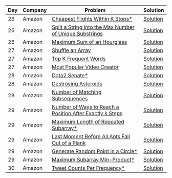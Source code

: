 | Day | Company | Problem                                                                                               | Solution                                                                                                                       |
| --- | ------- | ----------------------------------------------------------------------------------------------------- | ------------------------------------------------------------------------------------------------------------------------------ |
| 26  | Amazon  | [ Cheapest Flights Within K Stops\* ](https://leetcode.com/problems/cheapest-flights-within-k-stops/) | [Solution](https://github.com/vickyguptaa7/6_Companies_30_Days_Challenge/blob/main/Amazon/Cheapest_Flights_Within_K_Stops.cpp) |
| 26  | Amazon  | [ Split a String Into the Max Number of Unique Substrings ](https://leetcode.com/problems/split-a-string-into-the-max-number-of-unique-substrings/) | [Solution](https://github.com/vickyguptaa7/6_Companies_30_Days_Challenge/blob/main/Amazon/Split_String_Into_the_Max_Number_of_Unique_Substrings.cpp) |
| 26  | Amazon  | [ Maximum Sum of an Hourglass ](https://leetcode.com/problems/maximum-sum-of-an-hourglass/) | [Solution](https://github.com/vickyguptaa7/6_Companies_30_Days_Challenge/blob/main/Amazon/Maximum_Sum_of_an_Hourglass.cpp) |
| 27  | Amazon  | [ Shuffle an Array ](https://leetcode.com/problems/shuffle-an-array/) | [Solution](https://github.com/vickyguptaa7/6_Companies_30_Days_Challenge/blob/main/Amazon/Shuffle_an_Array.cpp) |
| 27  | Amazon  | [ Top K Frequent Words ](https://leetcode.com/problems/top-k-frequent-words/) | [Solution](https://github.com/vickyguptaa7/6_Companies_30_Days_Challenge/blob/main/Amazon/Top_K_Frequent_Words.cpp) |
| 27  | Amazon  | [ Most Popular Video Creator ](https://leetcode.com/problems/most-popular-video-creator/) | [Solution](https://github.com/vickyguptaa7/6_Companies_30_Days_Challenge/blob/main/Amazon/Most_Popular_Video_Creator.cpp) |
| 28  | Amazon  | [ Dota2 Senate* ](https://leetcode.com/problems/dota2-senate/) | [Solution](https://github.com/vickyguptaa7/6_Companies_30_Days_Challenge/blob/main/Amazon/Dota2_Senate.cpp) |
| 28  | Amazon  | [ Destroying Asteroids ](https://leetcode.com/problems/destroying-asteroids/) | [Solution](https://github.com/vickyguptaa7/6_Companies_30_Days_Challenge/blob/main/Amazon/Destroying_Asteroids.cpp) |
| 28  | Amazon  | [ Number of Matching Subsequences ](https://leetcode.com/problems/number-of-matching-subsequences/) | [Solution](https://github.com/vickyguptaa7/6_Companies_30_Days_Challenge/blob/main/Amazon/Number_of_Matching_Subsequences.cpp) |
| 29  | Amazon  | [ Number of Ways to Reach a Position After Exactly k Steps ](https://leetcode.com/problems/number-of-ways-to-reach-a-position-after-exactly-k-steps/) | [Solution](https://github.com/vickyguptaa7/6_Companies_30_Days_Challenge/blob/main/Amazon/Number_of_Ways_to_Reach_a_Position_After_Exactly_k_Steps.cpp) |
| 29  | Amazon  | [ Maximum Length of Repeated Subarray* ](https://leetcode.com/problems/maximum-length-of-repeated-subarray/) | [Solution](https://github.com/vickyguptaa7/6_Companies_30_Days_Challenge/blob/main/Amazon/Maximum_Length_of_Repeated_Subarray.cpp) |
| 29  | Amazon  | [ Last Moment Before All Ants Fall Out of a Plank ](https://leetcode.com/problems/last-moment-before-all-ants-fall-out-of-a-plank/) | [Solution](https://github.com/vickyguptaa7/6_Companies_30_Days_Challenge/blob/main/Amazon/Last_Moment_Before_All_Ants_Fall_Out_of_a_Plank.cpp) |
| 29  | Amazon  | [ Generate Random Point in a Circle* ](https://leetcode.com/problems/generate-random-point-in-a-circle/) | [Solution](https://github.com/vickyguptaa7/6_Companies_30_Days_Challenge/blob/main/Amazon/Generate_Random_Point_in_a_Circle.cpp) |
| 29  | Amazon  | [ Maximum Subarray Min-Product* ](https://leetcode.com/problems/maximum-subarray-min-product/) | [Solution](https://github.com/vickyguptaa7/6_Companies_30_Days_Challenge/blob/main/Amazon/Maximum_Subarray_Min-Product.cpp) |
| 30  | Amazon  | [ Tweet Counts Per Frequency* ](https://leetcode.com/problems/tweet-counts-per-frequency/) | [Solution](https://github.com/vickyguptaa7/6_Companies_30_Days_Challenge/blob/main/Amazon/Tweet_Counts_Per_Frequency.cpp) |
